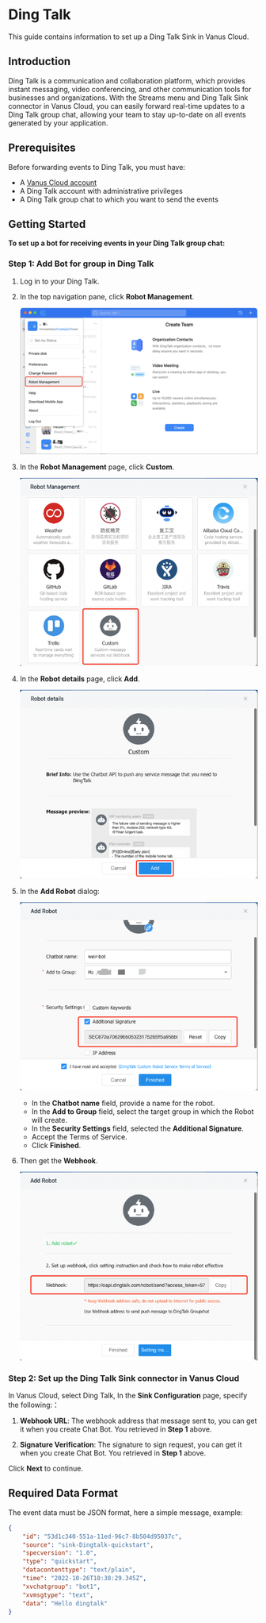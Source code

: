 # Ding Talk

This guide contains information to set up a Ding Talk Sink in Vanus Cloud.

## Introduction

Ding Talk is a communication and collaboration platform, which provides instant messaging, video conferencing, and other communication tools for businesses and organizations. With the Streams menu and Ding Talk Sink connector in Vanus Cloud, you can easily forward real-time updates to a Ding Talk group chat, allowing your team to stay up-to-date on all events generated by your application.

## Prerequisites

Before forwarding events to Ding Talk, you must have:

- A [Vanus Cloud account](https://cloud.vanus.ai)
- A Ding Talk account with administrative privileges
- A Ding Talk group chat to which you want to send the events

## Getting Started

**To set up a bot for receiving events in your Ding Talk group chat:**

### Step 1: Add Bot for group in Ding Talk

1. Log in to your Ding Talk.

2. In the top navigation pane, click **Robot Management**.

   ![](img-dingtalk/dingtalk-bot-management.png)

3. In the **Robot Management** page, click **Custom**.

    ![](img-dingtalk/dingtalk-bot-custom.png)

4. In the **Robot details** page, click **Add**.

    ![](img-dingtalk/dingtalk-bot-details.png)

5. In the **Add Robot** dialog:

    ![](img-dingtalk/dingtalk-bot-addrobot.png)

    - In the **Chatbot name** field, provide a name for the robot.
    - In the **Add to Group** field, select the target group in which the Robot will create.
    - In the **Security Settings** field, selected the **Additional Signature**.
    - Accept the Terms of Service.
    - Click **Finished**.

6. Then get the **Webhook**.

    ![](img-dingtalk/dingtalk-bot-addrobot-2.png)

### Step 2: Set up the Ding Talk Sink connector in Vanus Cloud

In Vanus Cloud, select Ding Talk, In the **Sink Configuration** page, specify the following:：

1. **Webhook URL**: The webhook address that message sent to, you can get it when you create Chat Bot. You retrieved in **Step 1** above.

2. **Signature Verification**: The signature to sign request, you can get it when you create Chat Bot. You retrieved in **Step 1** above.

Click **Next** to continue.


## Required Data Format
The event data must be JSON format, here a simple message, example:

```json
{
    "id": "53d1c340-551a-11ed-96c7-8b504d95037c",
    "source": "sink-Dingtalk-quickstart",
    "specversion": "1.0",
    "type": "quickstart",
    "datacontenttype": "text/plain",
    "time": "2022-10-26T10:38:29.345Z",
    "xvchatgroup": "bot1",
    "xvmsgtype": "text",
    "data": "Hello dingtalk"
}
```